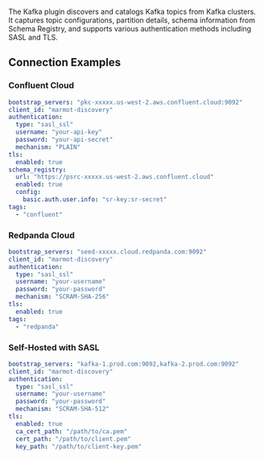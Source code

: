 The Kafka plugin discovers and catalogs Kafka topics from Kafka clusters. It captures topic configurations, partition details, schema information from Schema Registry, and supports various authentication methods including SASL and TLS.

## Connection Examples

### Confluent Cloud

```yaml
bootstrap_servers: "pkc-xxxxx.us-west-2.aws.confluent.cloud:9092"
client_id: "marmot-discovery"
authentication:
  type: "sasl_ssl"
  username: "your-api-key"
  password: "your-api-secret"
  mechanism: "PLAIN"
tls:
  enabled: true
schema_registry:
  url: "https://psrc-xxxxx.us-west-2.aws.confluent.cloud"
  enabled: true
  config:
    basic.auth.user.info: "sr-key:sr-secret"
tags:
  - "confluent"
```

### Redpanda Cloud

```yaml
bootstrap_servers: "seed-xxxxx.cloud.redpanda.com:9092"
client_id: "marmot-discovery"
authentication:
  type: "sasl_ssl"
  username: "your-username"
  password: "your-password"
  mechanism: "SCRAM-SHA-256"
tls:
  enabled: true
tags:
  - "redpanda"
```

### Self-Hosted with SASL

```yaml
bootstrap_servers: "kafka-1.prod.com:9092,kafka-2.prod.com:9092"
client_id: "marmot-discovery"
authentication:
  type: "sasl_ssl"
  username: "your-username"
  password: "your-password"
  mechanism: "SCRAM-SHA-512"
tls:
  enabled: true
  ca_cert_path: "/path/to/ca.pem"
  cert_path: "/path/to/client.pem"
  key_path: "/path/to/client-key.pem"
```
